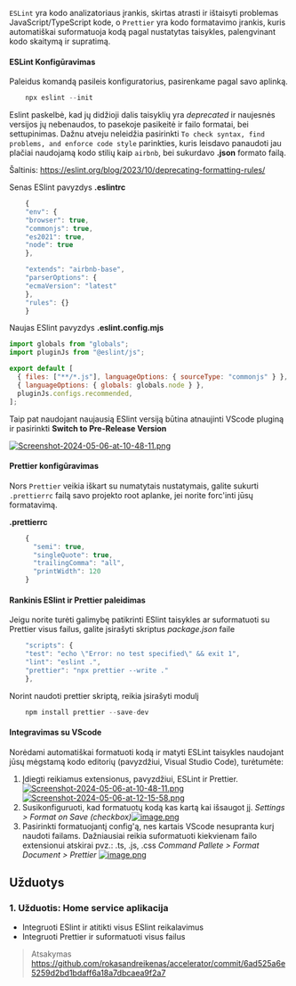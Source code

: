 `ESLint` yra kodo analizatoriaus įrankis, skirtas atrasti ir ištaisyti problemas JavaScript/TypeScript kode, o `Prettier` yra kodo formatavimo įrankis, kuris automatiškai suformatuoja kodą pagal nustatytas taisykles, palengvinant kodo skaitymą ir supratimą.

#### ESLint Konfigūravimas

Paleidus komandą pasileis konfiguratorius, pasirenkame pagal savo aplinką.

```js
	npx eslint --init
```

Eslint paskelbė, kad jų didžioji dalis taisyklių yra _deprecated_ ir naujesnės versijos jų nebenaudos, to pasekoje pasikeitė ir failo formatai, bei settupinimas. Dažnu atveju neleidžia pasirinkti `To check syntax, find problems, and enforce code style` parinkties, kuris leisdavo panaudoti jau plačiai naudojamą kodo stilių kaip `airbnb`, bei sukurdavo **.json** formato failą.

Šaltinis: https://eslint.org/blog/2023/10/deprecating-formatting-rules/

Senas ESlint pavyzdys
**.eslintrc**

```js
	{
	"env": {
	"browser": true,
	"commonjs": true,
	"es2021": true,
	"node": true
	},

	"extends": "airbnb-base",
	"parserOptions": {
	"ecmaVersion": "latest"
	},
	"rules": {}
	}
```

Naujas ESlint pavyzdys
**.eslint.config.mjs**

```js
import globals from "globals";
import pluginJs from "@eslint/js";

export default [
  { files: ["**/*.js"], languageOptions: { sourceType: "commonjs" } },
  { languageOptions: { globals: globals.node } },
  pluginJs.configs.recommended,
];
```

Taip pat naudojant naujausią ESlint versiją būtina atnaujinti VScode pluginą ir pasirinkti **Switch to Pre-Release Version**

[![Screenshot-2024-05-06-at-10-48-11.png](https://i.postimg.cc/76GNKhsx/Screenshot-2024-05-06-at-10-48-11.png)](https://postimg.cc/hznxjDRw)

#### Prettier konfigūravimas

Nors `Prettier` veikia iškart su numatytais nustatymais, galite sukurti `.prettierrc` failą savo projekto root aplanke, jei norite forc'inti jūsų formatavimą.

**.prettierrc**

```js
	{
	  "semi": true,
	  "singleQuote": true,
	  "trailingComma": "all",
	  "printWidth": 120
	}
```

#### Rankinis ESlint ir Prettier paleidimas

Jeigu norite turėti galimybę patikrinti ESlint taisykles ar suformatuoti su Prettier visus failus, galite įsirašyti skriptus _package.json_ faile

```js
	"scripts": {
	"test": "echo \"Error: no test specified\" && exit 1",
	"lint": "eslint .",
	"prettier": "npx prettier --write ."
	},
```

Norint naudoti prettier skriptą, reikia įsirašyti modulį

```js
    npm install prettier --save-dev
```

#### Integravimas su VScode

Norėdami automatiškai formatuoti kodą ir matyti ESLint taisykles naudojant jūsų mėgstamą kodo editorių (pavyzdžiui, Visual Studio Code), turėtumėte:

1.  Įdiegti reikiamus extensionus, pavyzdžiui, ESLint ir Prettier.
    [![Screenshot-2024-05-06-at-10-48-11.png](https://i.postimg.cc/76GNKhsx/Screenshot-2024-05-06-at-10-48-11.png)](https://postimg.cc/hznxjDRw)
    [![Screenshot-2024-05-06-at-12-15-58.png](https://i.postimg.cc/Mp5rZRxs/Screenshot-2024-05-06-at-12-15-58.png)](https://postimg.cc/0z6Cczzm)
2.  Susikonfiguruoti, kad formatuotų kodą kas kartą kai išsaugot jį. _Settings > Format on Save (checkbox)_[![image.png](https://i.postimg.cc/GpTBbWsq/image.png)](https://postimg.cc/8FDkHn46)
3.  Pasirinkti formatuojantį config'ą, nes kartais VScode nesupranta kurį naudoti failams. Dažniausiai reikia suformatuoti kiekvienam failo extensionui atskirai pvz.: .ts, .js, .css
    _Command Pallete > Format Document > Prettier_
    [![image.png](https://i.postimg.cc/dtcg6rB1/image.png)](https://postimg.cc/bdL6NG4c)

## Užduotys

### 1. Užduotis: Home service aplikacija

- Integruoti ESlint ir atitikti visus ESlint reikalavimus
- Integruoti Prettier ir suformatuoti visus failus

> Atsakymas https://github.com/rokasandreikenas/accelerator/commit/6ad525a6e5259d2bd1bdaff6a18a7dbcaea9f2a7

